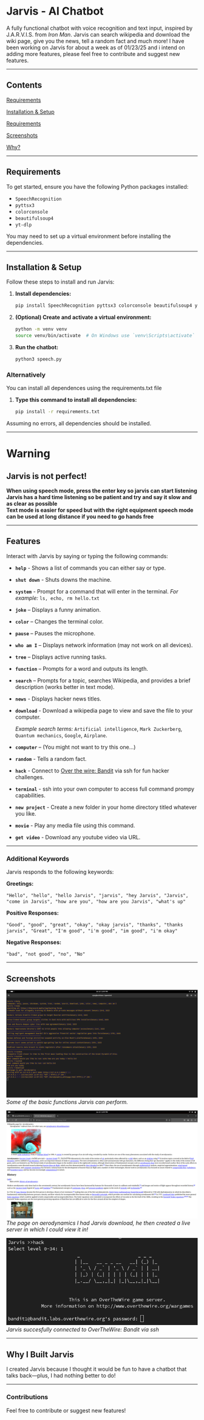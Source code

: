 # Jarvis - AI Chatbot

A fully functional chatbot with voice recognition and text input, inspired by J.A.R.V.I.S. from *Iron Man*.
Jarvis can search wikipedia and download the wiki page, give you the news, tell a random fact and much more!
I have been working on Jarvis for about a week as of 01/23/25 and i intend on adding more features, please feel free to contribute and suggest new features.

---

## Contents
   [Requirements](#Requirements)
   
   [Installation & Setup](#Installation%20&%20Setup)
   
   [Requirements](#Requirements)
   
   [Screenshots](#Screenshots)

   [Why?](#Why-I-Built-Jarvis)
   
---

## Requirements
To get started, ensure you have the following Python packages installed:

- `SpeechRecognition`
- `pyttsx3`
- `colorconsole`
- `beautifulsoup4`
- `yt-dlp`

You may need to set up a virtual environment before installing the dependencies.

---

## Installation & Setup
Follow these steps to install and run Jarvis:

1. **Install dependencies:**
   ```bash
   pip install SpeechRecognition pyttsx3 colorconsole beautifulsoup4 yt-dlp
   ```
2. **(Optional) Create and activate a virtual environment:**
   ```bash
   python -m venv venv
   source venv/bin/activate  # On Windows use `venv\Scripts\activate`
   ```
3. **Run the chatbot:**
   ```bash
   python3 speech.py
   ```

### Alternatively
You can install all dependences using the requirements.txt file

1. **Type this command to install all dependencies:**
   ```bash
   pip install -r requirements.txt
   ```
Assuming no errors, all dependencies should be installed.

---

# Warning

   ## Jarvis is not perfect!
   
   **When using speech mode, press the enter key so jarvis can start listening** \
   **Jarvis has a hard time listening so be patient and try and say it slow and as clear as possible** \
   **Text mode is easier for speed but with the right equipment speech mode can be used at long distance if you need to go hands free**
   

---

## Features
Interact with Jarvis by saying or typing the following commands:

- **`help`** - Shows a list of commands you can either say or type.
- **`shut down`** - Shuts downs the machine.
- **`system`** - Prompt for a command that will enter in the terminal.
     *For example:* `ls, echo, rm hello.txt`
- **`joke`** – Displays a funny animation.
- **`color`** – Changes the terminal color.
- **`pause`** – Pauses the microphone.
- **`who am I`** – Displays network information (may not work on all devices).
- **`tree`** – Displays active running tasks.
- **`function`** – Prompts for a word and outputs its length.
- **`search`** – Prompts for a topic, searches Wikipedia, and provides a brief description (works better in text mode).
- **`news`** - Displays hacker news titles.
- **`download`** - Download a wikipedia page to view and save the file to your computer.
  
  *Example search terms:* `Artificial intelligence`, `Mark Zuckerberg`, `Quantum mechanics`, `Google`, `Airplane`.

- **`computer`** – (You might not want to try this one...)
- **`random`** - Tells a random fact.
- **`hack`** - Connect to [Over the wire: Bandit](https://overthewire.org/wargames/bandit/) via ssh for fun hacker challenges.
- **`terminal`** - ssh into your own computer to access full command prompy capabilities.
- **`new project`** - Create a new folder in your home directory titled whatever you like.
- **`movie`** - Play any media file using this command.
- **`get video`**  - Download any youtube video via URL.

---

### Additional Keywords
Jarvis responds to the following keywords:

**Greetings:**
```
"Hello", "hello", "hello Jarvis", "jarvis", "hey Jarvis", "Jarvis", "come in Jarvis", "how are you", "how are you Jarvis", "what's up"
```

**Positive Responses:**
```
"Good", "good", "great", "okay", "okay jarvis", "thanks", "thanks jarvis", "Great", "I'm good", "i'm good", "im good", "i'm okay"
```

**Negative Responses:**
```
"bad", "not good", "no", "No"
```

---

## Screenshots

![Jarvis Basic Functions](screenshot1.png "Jarvis functions")
*Some of the basic functions Jarvis can perform.*

![Live server created by jarvis](screenshot2.png "Wikipedia page Jarvis downloaded")
*The page on aerodynamics I had Jarvis download, he then created a live server in which I could view it in!*

![Hacker games](screenshot3.png "Succesfull connection to bandit hacker games") \
*Jarvis succesfully connected to OverTheWire: Bandit via ssh*


---

## Why I Built Jarvis
I created Jarvis because I thought it would be fun to have a chatbot that talks back—plus, I had nothing better to do!

---

### Contributions
Feel free to contribute or suggest new features!

